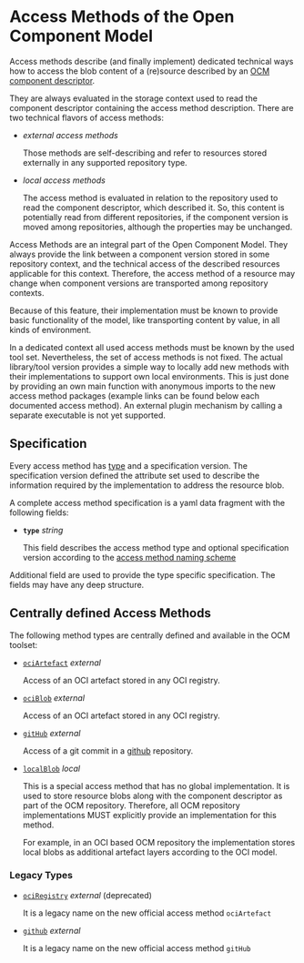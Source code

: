 # Access Methods of the Open Component Model

Access methods describe (and finally implement) dedicated technical ways how to
access the blob content of a (re)source described by an
[OCM component descriptor](../../formats/compdesc/README.md).

They are always evaluated in the storage context used to read the component
descriptor containing the access method description. There are two technical
flavors of access methods:

- *external access methods*

  Those methods are self-describing and refer to
  resources stored externally in any supported repository type. 

- *local access methods*

  The access method is evaluated in relation to the repository used to read
  the component descriptor, which described it. So, this content is potentially
  read from different repositories, if the component version is moved among
  repositories, although the properties may be unchanged.

Access Methods are an integral part of the Open Component Model. They always 
provide the link between a component version stored in some repository context,
and the technical access of the described resources applicable for this
context. Therefore, the access method of a resource may change when 
component versions are transported among repository contexts.

Because of this feature, their implementation must be known to provide basic
functionality of the model, like transporting
content by value, in all kinds of environment.

In a dedicated context all used access methods must be known by the used tool
set. Nevertheless, the set of access methods is not fixed. The actual
library/tool version provides a simple way to locally add new methods with
their implementations to support own local environments. This is just done
by providing an own main function with anonymous imports to the new
access method packages (example links can be found below each documented
access method). An external plugin mechanism by calling a separate
executable is not yet supported.

## Specification

Every access method has [type](../../names/accessmethods.md) and a
specification version. The specification version defined the attribute set
used to describe the information required by the implementation to
address the resource blob.

A complete access method specification is a yaml data fragment with
the following fields:

- **`type`** *string*

  This field describes the access method type and optional specification
  version according to the [access method naming scheme](../../names/accessmethods.md)

Additional field are used to provide the type specific specification.
The fields may have any deep structure.

## Centrally defined Access Methods

The following method types are centrally defined and available in the OCM toolset:

- [`ociArtefact`](../../../pkg/contexts/ocm/accessmethods/ociartefact/README.md) *external*
  
  Access of an OCI artefact stored in any OCI registry.

- [`ociBlob`](../../../pkg/contexts/ocm/accessmethods/ociblob/README.md) *external*

  Access of an OCI artefact stored in any OCI registry.

- [`gitHub`](../../../pkg/contexts/ocm/accessmethods/github/README.md) *external*

  Access of a git commit in a [github](https://github.com) repository.

- [`localBlob`](../../../pkg/contexts/ocm/accessmethods/localblob/README.md) *local*

  This is a special access method that has no global implementation.
  It is used to store resource blobs along with the component descriptor
  as part of the OCM repository. Therefore, all OCM repository implementations
  MUST explicitly provide an implementation for this method.

  For example, in an OCI based OCM repository the implementation stores
  local blobs as additional artefact layers according to the OCI model.

### Legacy Types

- [`ociRegistry`](../../../pkg/contexts/ocm/accessmethods/ociartefact/README.md) *external* (deprecated)

  It is a legacy name on the new official access method `ociArtefact`

- [`github`](../../../pkg/contexts/ocm/accessmethods/github/README.md) *external*

  It is a legacy name on the new official access method `gitHub`